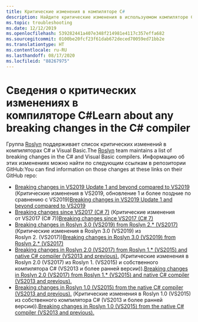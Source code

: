 ```yaml
---
title: Критические изменения в компиляторе C#
description: Найдите критические изменения в используемом компиляторе C#.
ms.topic: troubleshooting
ms.date: 12/12/2019
ms.openlocfilehash: 539282441a407e348f214981e4117c357effa682
ms.sourcegitcommit: 0100be20fcf23f61dab672deced70059ed71bb2e
ms.translationtype: HT
ms.contentlocale: ru-RU
ms.lasthandoff: 08/17/2020
ms.locfileid: "88267975"
---
```

# <a name="learn-about-any-breaking-changes-in-the-c-compiler"></a><span data-ttu-id="d6078-103">Сведения о критических изменениях в компиляторе C#</span><span class="sxs-lookup"><span data-stu-id="d6078-103">Learn about any breaking changes in the C# compiler</span></span>

<span data-ttu-id="d6078-104">Группа [Roslyn](https://github.com/dotnet/roslyn) поддерживает список критических изменений в компиляторах C# и Visual Basic.</span><span class="sxs-lookup"><span data-stu-id="d6078-104">The [Roslyn](https://github.com/dotnet/roslyn) team maintains a list of breaking changes in the C# and Visual Basic compilers.</span></span> <span data-ttu-id="d6078-105">Информацию об этих изменениях можно найти по следующим ссылкам в репозитории GitHub:</span><span class="sxs-lookup"><span data-stu-id="d6078-105">You can find information on those changes at these links on their GitHub repo:</span></span>

- <span data-ttu-id="d6078-106">[Breaking changes in VS2019 Update 1 and beyond compared to VS2019](https://github.com/dotnet/roslyn/blob/master/docs/compilers/CSharp/Compiler%20Breaking%20Changes%20-%20post%20VS2019.md) (Критические изменения в VS2019, обновление 1 и более поздние по сравнению с VS2019)</span><span class="sxs-lookup"><span data-stu-id="d6078-106">[Breaking changes in VS2019 Update 1 and beyond compared to VS2019](https://github.com/dotnet/roslyn/blob/master/docs/compilers/CSharp/Compiler%20Breaking%20Changes%20-%20post%20VS2019.md)</span></span>
- <span data-ttu-id="d6078-107">[Breaking changes since VS2017 (C# 7)](https://github.com/dotnet/roslyn/blob/master/docs/compilers/CSharp/Compiler%20Breaking%20Changes%20-%20post%20VS2017.md) (Критические изменения от VS2017 (C# 7))</span><span class="sxs-lookup"><span data-stu-id="d6078-107">[Breaking changes since VS2017 (C# 7)](https://github.com/dotnet/roslyn/blob/master/docs/compilers/CSharp/Compiler%20Breaking%20Changes%20-%20post%20VS2017.md)</span></span>
- <span data-ttu-id="d6078-108">[Breaking changes in Roslyn 3.0 (VS2019) from Roslyn 2.\* (VS2017)](https://github.com/dotnet/roslyn/blob/master/docs/compilers/CSharp/Compiler%20Breaking%20Changes%20-%20VS2019.md) (Критические изменения в Roslyn 3.0 (VS2019) из Roslyn 2. (VS2017))</span><span class="sxs-lookup"><span data-stu-id="d6078-108">[Breaking changes in Roslyn 3.0 (VS2019) from Roslyn 2.\* (VS2017)](https://github.com/dotnet/roslyn/blob/master/docs/compilers/CSharp/Compiler%20Breaking%20Changes%20-%20VS2019.md)</span></span>
- <span data-ttu-id="d6078-109">[Breaking changes in Roslyn 2.0 (VS2017) from Roslyn 1.\* (VS2015) and native C# compiler (VS2013 and previous).](https://github.com/dotnet/roslyn/blob/master/docs/compilers/CSharp/Compiler%20Breaking%20Changes%20-%20VS2017.md) (Критические изменения в Roslyn 2.0 (VS2017) из Roslyn 1. (VS2015) и собственного компилятора C# (VS2013 и более ранней версии)).</span><span class="sxs-lookup"><span data-stu-id="d6078-109">[Breaking changes in Roslyn 2.0 (VS2017) from Roslyn 1.\* (VS2015) and native C# compiler (VS2013 and previous).](https://github.com/dotnet/roslyn/blob/master/docs/compilers/CSharp/Compiler%20Breaking%20Changes%20-%20VS2017.md)</span></span>
- <span data-ttu-id="d6078-110">[Breaking changes in Roslyn 1.0 (VS2015) from the native C# compiler (VS2013 and previous).](https://github.com/dotnet/roslyn/blob/master/docs/compilers/CSharp/Compiler%20Breaking%20Changes%20-%20VS2015.md) (Критические изменения в Roslyn 1.0 (VS2015) из собственного компилятора C# (VS2013 и более ранней версии)).</span><span class="sxs-lookup"><span data-stu-id="d6078-110">[Breaking changes in Roslyn 1.0 (VS2015) from the native C# compiler (VS2013 and previous).](https://github.com/dotnet/roslyn/blob/master/docs/compilers/CSharp/Compiler%20Breaking%20Changes%20-%20VS2015.md)</span></span>
